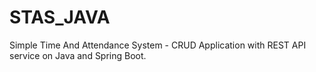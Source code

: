 # STAS_JAVA
Simple Time And Attendance System  - CRUD Application with REST API service on Java and Spring Boot.
